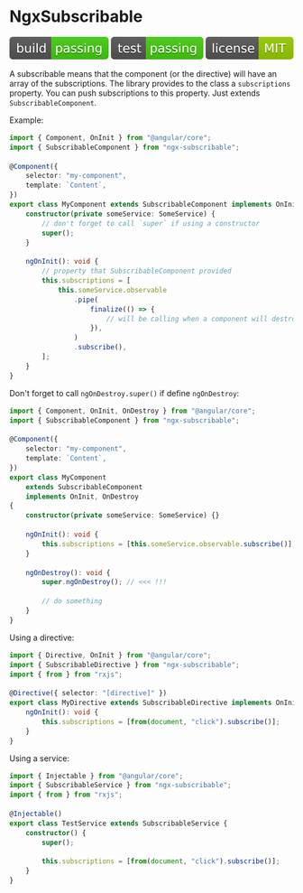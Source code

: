 # NgxSubscribable

![build: passing](https://raw.githubusercontent.com/PavelDymkov/ngx-subscribable/master/badges/build.svg)
![test: passing](https://raw.githubusercontent.com/PavelDymkov/ngx-subscribable/master/badges/test.svg)
![license: MIT](https://raw.githubusercontent.com/PavelDymkov/ngx-subscribable/master/badges/license.svg)

A subscribable means that the component (or the directive) will have an array of the subscriptions.
The library provides to the class a `subscriptions` property. You can push subscriptions to this property.
Just extends `SubscribableComponent`.

Example:

```ts
import { Component, OnInit } from "@angular/core";
import { SubscribableComponent } from "ngx-subscribable";

@Component({
    selector: "my-component",
    template: `Content`,
})
export class MyComponent extends SubscribableComponent implements OnInit {
    constructor(private someService: SomeService) {
        // don't forget to call `super` if using a constructor
        super();
    }

    ngOnInit(): void {
        // property that SubscribableComponent provided
        this.subscriptions = [
            this.someService.observable
                .pipe(
                    finalize(() => {
                        // will be calling when a component will destroyed.
                    }),
                )
                .subscribe(),
        ];
    }
}
```

Don't forget to call `ngOnDestroy.super()` if define `ngOnDestroy`:

```ts
import { Component, OnInit, OnDestroy } from "@angular/core";
import { SubscribableComponent } from "ngx-subscribable";

@Component({
    selector: "my-component",
    template: `Content`,
})
export class MyComponent
    extends SubscribableComponent
    implements OnInit, OnDestroy
{
    constructor(private someService: SomeService) {}

    ngOnInit(): void {
        this.subscriptions = [this.someService.observable.subscribe()];
    }

    ngOnDestroy(): void {
        super.ngOnDestroy(); // <<< !!!

        // do something
    }
}
```

Using a directive:

```ts
import { Directive, OnInit } from "@angular/core";
import { SubscribableDirective } from "ngx-subscribable";
import { from } from "rxjs";

@Directive({ selector: "[directive]" })
export class MyDirective extends SubscribableDirective implements OnInit {
    ngOnInit(): void {
        this.subscriptions = [from(document, "click").subscribe()];
    }
}
```

Using a service:

```ts
import { Injectable } from "@angular/core";
import { SubscribableService } from "ngx-subscribable";
import { from } from "rxjs";

@Injectable()
export class TestService extends SubscribableService {
    constructor() {
        super();

        this.subscriptions = [from(document, "click").subscribe()];
    }
}
```
